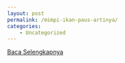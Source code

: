 ```yaml
---
layout: post
permalink: /mimpi-ikan-paus-artinya/
categories:
    - Uncategorized
---
```


[Baca Selengkapnya](/03)